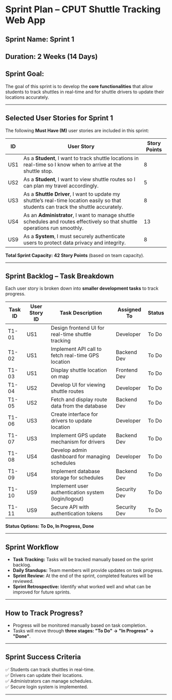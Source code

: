#  Sprint Plan – CPUT Shuttle Tracking Web App  

## **Sprint Name:** Sprint 1  
## **Duration:** 2 Weeks (14 Days)  
## **Sprint Goal:**  
The goal of this sprint is to develop the **core functionalities** that allow students to track shuttles in real-time and for shuttle drivers to update their locations accurately.

---

## **Selected User Stories for Sprint 1**  
The following **Must Have (M)** user stories are included in this sprint:  

| ID  | User Story | Story Points |
|-----|-------------------------------------------|--------------|
| US1  | As a **Student**, I want to track shuttle locations in real-time so I know when to arrive at the shuttle stop. | 8 |
| US2  | As a **Student**, I want to view shuttle routes so I can plan my travel accordingly. | 5 |
| US3  | As a **Shuttle Driver**, I want to update my shuttle’s real-time location easily so that students can track the shuttle accurately. | 8 |
| US4  | As an **Administrator**, I want to manage shuttle schedules and routes effectively so that shuttle operations run smoothly. | 13 |
| US9  | As a **System**, I must securely authenticate users to protect data privacy and integrity. | 8 |

**Total Sprint Capacity:** **42 Story Points** (based on team capacity).

---

## **Sprint Backlog – Task Breakdown**  
Each user story is broken down into **smaller development tasks** to track progress.

| **Task ID** | **User Story ID** | **Task Description** | **Assigned To** | **Status** |
|------------|------------------|----------------------|----------------|-----------|
| T1-01 | US1 | Design frontend UI for real-time shuttle tracking | Developer | To Do |
| T1-02 | US1 | Implement API call to fetch real-time GPS location | Backend Dev | To Do |
| T1-03 | US1 | Display shuttle location on map | Frontend Dev | To Do |
| T1-04 | US2 | Develop UI for viewing shuttle routes | Developer | To Do |
| T1-05 | US2 | Fetch and display route data from the database | Backend Dev | To Do |
| T1-06 | US3 | Create interface for drivers to update location | Developer | To Do |
| T1-07 | US3 | Implement GPS update mechanism for drivers | Backend Dev | To Do |
| T1-08 | US4 | Develop admin dashboard for managing schedules | Developer | To Do |
| T1-09 | US4 | Implement database storage for schedules | Backend Dev | To Do |
| T1-10 | US9 | Implement user authentication system (login/logout) | Security Dev | To Do |
| T1-11 | US9 | Secure API with authentication tokens | Security Dev | To Do |

**Status Options:** **To Do, In Progress, Done**

---

## **Sprint Workflow**
- **Task Tracking:** Tasks will be tracked manually based on the sprint backlog.  
- **Daily Standups:** Team members will provide updates on task progress.  
- **Sprint Review:** At the end of the sprint, completed features will be reviewed.  
- **Sprint Retrospective:** Identify what worked well and what can be improved for future sprints.  

---

## **How to Track Progress?**
- Progress will be monitored manually based on task completion.  
- Tasks will move through **three stages: "To Do" → "In Progress" → "Done"**.  

---

## **Sprint Success Criteria**
✅ Students can track shuttles in real-time.  
✅ Drivers can update their locations.  
✅ Administrators can manage schedules.  
✅ Secure login system is implemented.  

---
